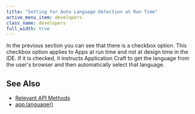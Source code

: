 ```yaml
---
title: "Setting for Auto Language Detection at Run Time"
active_menu_item: developers
class_name: developers
full_width: true
---
```



In the previous section you can see that there is a checkbox option. This checkbox option applies to Apps at run time and not at design time in the IDE. If it is checked, it instructs Application Craft to get the language from the user's browser and then automatically select that language.

## See Also

 - [Relevant API Methods](/developers/user-guide/product-guide/advanced-features/multi-language-apps/relevant-api-methods)
 - [app.language()](/developers/user-guide/scripting-apis/client-api/multi-language-apps/language)

